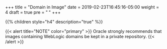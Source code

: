 +++
title = "Domain in Image"
date = 2019-02-23T16:45:16-05:00
weight = 4
draft = true
pre = "<b> </b>"
+++

{{% children style="h4" description="true" %}}


{{< alert title="NOTE" color="primary" >}}
Oracle strongly recommends that images containing WebLogic domains
be kept in a private repository.
{{< /alert >}}
